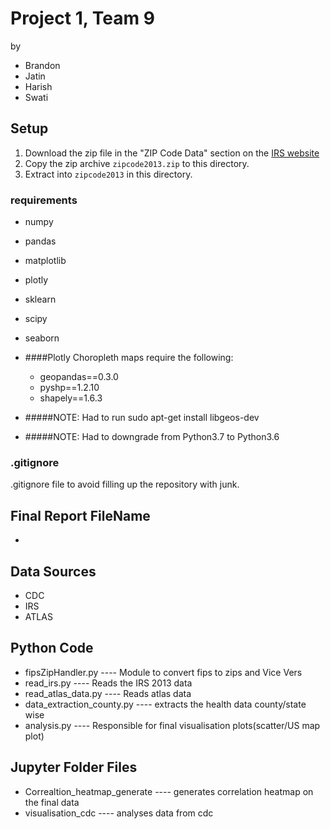 # Project 1, Team 9
by 
* Brandon
* Jatin
* Harish
* Swati


## Setup
1. Download the zip file in the "ZIP Code Data" section on the [IRS website](https://www.irs.gov/statistics/soi-tax-stats-individual-income-tax-statistics-2013-zip-code-data-soi)
2. Copy the zip archive `zipcode2013.zip` to this directory.
3. Extract into `zipcode2013` in this directory.

### requirements
* numpy
* pandas
* matplotlib
* plotly
* sklearn
* scipy
* seaborn

* ####Plotly Choropleth maps require the following:
   * geopandas==0.3.0
   * pyshp==1.2.10
   * shapely==1.6.3
* #####NOTE: Had to run sudo apt-get install libgeos-dev
* #####NOTE: Had to downgrade from Python3.7 to Python3.6


### .gitignore
.gitignore file to avoid filling up the repository with junk.

## Final Report FileName
 * 

## Data Sources
 * CDC
 * IRS
 * ATLAS

## Python Code
 * fipsZipHandler.py  ---- Module to convert fips to zips and Vice Vers
 * read_irs.py        ---- Reads the IRS 2013 data
 * read_atlas_data.py ---- Reads atlas data 
 * data_extraction_county.py ---- extracts the health data county/state wise
 * analysis.py        ---- Responsible for final visualisation plots(scatter/US map plot)

 ## Jupyter Folder Files
 * Correaltion_heatmap_generate ---- generates correlation heatmap on the final data
 * visualisation_cdc            ---- analyses data from cdc


